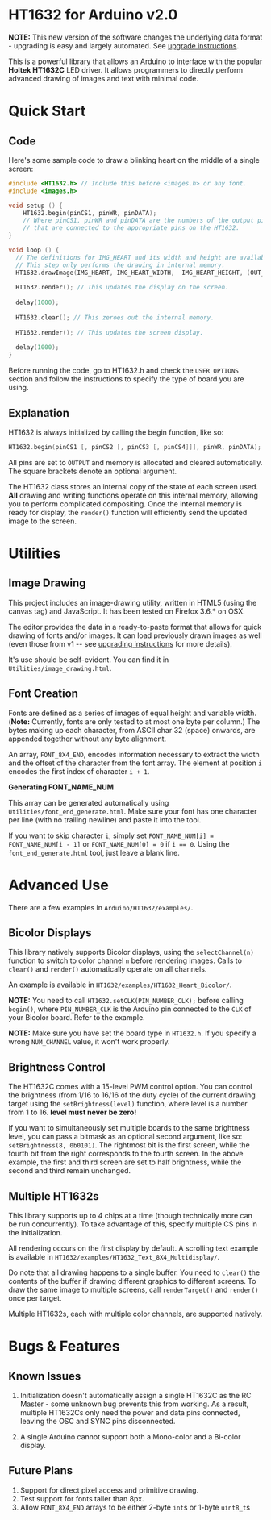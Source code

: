 HT1632 for Arduino v2.0
=======================

__NOTE:__ This new version of the software changes the underlying data format - upgrading is easy and largely automated. See [upgrade instructions](UPGRADE.md).

This is a powerful library that allows an Arduino to interface with the popular __Holtek HT1632C__ LED driver. It allows programmers to directly perform advanced drawing of images and text with minimal code.


Quick Start
===========

Code
----

Here's some sample code to draw a blinking heart on the middle of a single screen:

```c
#include <HT1632.h> // Include this before <images.h> or any font.
#include <images.h>

void setup () {
	HT1632.begin(pinCS1, pinWR, pinDATA);
	// Where pinCS1, pinWR and pinDATA are the numbers of the output pins
	// that are connected to the appropriate pins on the HT1632.
}

void loop () {
  // The definitions for IMG_HEART and its width and height are available in images.h.
  // This step only performs the drawing in internal memory. 
  HT1632.drawImage(IMG_HEART, IMG_HEART_WIDTH,  IMG_HEART_HEIGHT, (OUT_SIZE - IMG_HEART_WIDTH)/2, 0);
  
  HT1632.render(); // This updates the display on the screen.
  
  delay(1000);
  
  HT1632.clear(); // This zeroes out the internal memory.
  
  HT1632.render(); // This updates the screen display.
  
  delay(1000);
}
```

Before running the code, go to HT1632.h and check the `USER OPTIONS` section and follow the instructions to specify the type of board you are using.


Explanation
-----------

HT1632 is always initialized by calling the begin function, like so:

```c++
HT1632.begin(pinCS1 [, pinCS2 [, pinCS3 [, pinCS4]]], pinWR, pinDATA);
```

All pins are set to `OUTPUT` and memory is allocated and cleared automatically. The square brackets denote an optional argument.

The HT1632 class stores an internal copy of the state of each screen used. __All__ drawing and writing functions operate on this internal memory, allowing you to perform complicated compositing. Once the internal memory is ready for display, the `render()` function will efficiently send the updated image to the screen.

Utilities
==========

Image Drawing
-------------

This project includes an image-drawing utility, written in HTML5 (using the canvas tag) and JavaScript. It has been tested on Firefox 3.6.* on OSX.

The editor provides the data in a ready-to-paste format that allows for quick drawing of fonts and/or images. It can load previously drawn images as well (even those from v1 -- see [upgrading instructions](UPGRADE.md) for more details).

It's use should be self-evident. You can find it in `Utilities/image_drawing.html`.

Font Creation
-------------

Fonts are defined as a series of images of equal height and variable width. (__Note:__ Currently, fonts are only tested to at most one byte per column.) The bytes making up each character, from ASCII char 32 (space) onwards, are appended together without any byte alignment.

An array, `FONT_8X4_END`, encodes information necessary to extract the width and the offset of the character from the font array. The element at position `i` encodes the first index of character `i + 1`.

__Generating FONT_NAME_NUM__

This array can be generated automatically using `Utilities/font_end_generate.html`. Make sure your font has one character per line (with no trailing newline) and paste it into the tool.

If you want to skip character `i`, simply set `FONT_NAME_NUM[i] = FONT_NAME_NUM[i - 1]` or `FONT_NAME_NUM[0] = 0` if `i == 0`. Using the `font_end_generate.html` tool, just leave a blank line.


Advanced Use
============

There are a few examples in `Arduino/HT1632/examples/`.

Bicolor Displays
----------------

This library natively supports Bicolor displays, using the `selectChannel(n)` function to switch to color channel `n` before rendering images. Calls to `clear()` and `render()` automatically operate on all channels.

An example is available in `HT1632/examples/HT1632_Heart_Bicolor/`.

__NOTE:__ You need to call `HT1632.setCLK(PIN_NUMBER_CLK);` before calling `begin()`, where `PIN_NUMBER_CLK` is the Arduino pin connected to the `CLK` of your Bicolor board. Refer to the example.

__NOTE:__ Make sure you have set the board type in `HT1632.h`. If you specify a wrong `NUM_CHANNEL` value, it won't work properly.

Brightness Control
------------------

The HT1632C comes with a 15-level PWM control option. You can control the brightness (from 1/16 to 16/16 of the duty cycle) of the current drawing target using the  `setBrightness(level)` function, where level is a number from 1 to 16. __level must never be zero!__

If you want to simultaneously set multiple boards to the same brightness level, you can pass a bitmask as an optional second argument, like so: `setBrightness(8, 0b0101)`. The rightmost bit is the first screen, while the fourth bit from the right corresponds to the fourth screen. In the above example, the first and third screen are set to half brightness, while the second and third remain unchanged.

Multiple HT1632s
----------------

This library supports up to 4 chips at a time (though technically more can be run concurrently). To take advantage of this, specify multiple CS pins in the initialization.

All rendering occurs on the first display by default. A scrolling text example is available in `HT1632/examples/HT1632_Text_8X4_Multidisplay/`.

Do note that all drawing happens to a single buffer. You need to `clear()` the contents of the buffer if drawing different graphics to different screens. To draw the same image to multiple screens, call `renderTarget()` and `render()` once per target.

Multiple HT1632s, each with multiple color channels, are supported natively.


Bugs & Features
===============

Known Issues
------------

1. Initialization doesn't automatically assign a single HT1632C as the RC Master - some unknown bug prevents this from working. As a result, multiple HT1632Cs only need the power and data pins connected, leaving the OSC and SYNC pins disconnected.

2. A single Arduino cannot support both a Mono-color and a Bi-color display.

Future Plans
------------

1. Support for direct pixel access and primitive drawing.
2. Test support for fonts taller than 8px.
3. Allow `FONT_8X4_END` arrays to be either 2-byte `int`s or 1-byte `uint8_t`s
